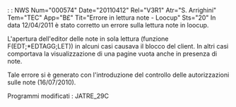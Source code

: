  :  : NWS Num="000574" Date="20110412" Rel="V3R1" Atr="S. Arrighini" Tem="TEC" App="B£" Tit="Errore in lettura note - Loocup" Sts="20"
In data 12/04/2011 è stato corretto un errore sulla lettura note in loocup.

L'apertura dell'editor delle note in sola lettura (funzione F(EDT;*EDTAGG;LET)) in alcuni casi causava il blocco del client. In altri casi comportava la visualizzazione di una pagine vuota anche in presenza di note.

Tale errore si è generato con l'introduzione del controllo delle autorizzazioni sulle note (16/07/2010).

Programmi modificati : 
JATRE_29C
